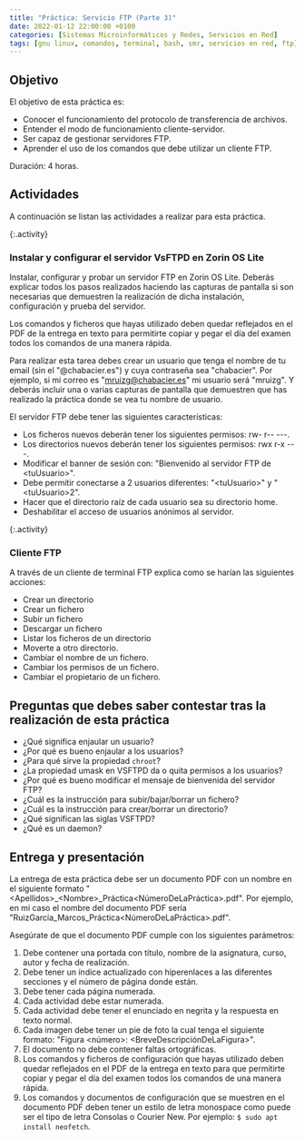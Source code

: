 ```yaml
---
title: "Práctica: Servicio FTP (Parte 3)"
date: 2022-01-12 22:00:00 +0100
categories: [Sistemas Microinformáticos y Redes, Servicios en Red]
tags: [gnu linux, comandos, terminal, bash, smr, servicios en red, ftp]
---
```


## Objetivo

El objetivo de esta práctica es:

- Conocer el funcionamiento del protocolo de transferencia de archivos.
- Entender el modo de funcionamiento cliente-servidor.
- Ser capaz de gestionar servidores FTP.
- Aprender el uso de los comandos que debe utilizar un cliente FTP.

Duración: 4 horas.

## Actividades

A continuación se listan las actividades a realizar para esta práctica.

{:.activity}
### Instalar y configurar el servidor VsFTPD en Zorin OS Lite

Instalar, configurar y probar un servidor FTP en Zorin OS Lite. Deberás explicar todos los pasos realizados haciendo las capturas de pantalla si son necesarias que demuestren la realización de dicha instalación, configuración y prueba del servidor.

Los comandos y ficheros que hayas utilizado deben quedar reflejados en el PDF de la entrega en texto para permitirte copiar y pegar el día del examen todos los comandos de una manera rápida.

Para realizar esta tarea debes crear un usuario que tenga el nombre de tu email (sin el "@chabacier.es") y cuya contraseña sea "chabacier". Por ejemplo, si mi correo es "mruizg@chabacier.es" mi usuario será "mruizg". Y deberás incluir una o varias capturas de pantalla que demuestren que has realizado la práctica donde se vea tu nombre de usuario.

El servidor FTP debe tener las siguientes características:

- Los ficheros nuevos deberán tener los siguientes permisos: rw- r-- ---.
- Los directorios nuevos deberán tener los siguientes permisos: rwx r-x ---.
- Modificar el banner de sesión con: "Bienvenido al servidor FTP de \<tuUsuario\>".
- Debe permitir conectarse a 2 usuarios diferentes: "\<tuUsuario\>" y "\<tuUsuario\>2".
- Hacer que el directorio raíz de cada usuario sea su directorio home.
- Deshabilitar el acceso de usuarios anónimos al servidor.

{:.activity}
### Cliente FTP

A través de un cliente de terminal FTP explica como se harían las siguientes acciones:

- Crear un directorio
- Crear un fichero
- Subir un fichero
- Descargar un fichero
- Listar los ficheros de un directorio
- Moverte a otro directorio.
- Cambiar el nombre de un fichero.
- Cambiar los permisos de un fichero.
- Cambiar el propietario de un fichero.

## Preguntas que debes saber contestar tras la realización de esta práctica

- ¿Qué significa enjaular un usuario?
- ¿Por qué es bueno enjaular a los usuarios?
- ¿Para qué sirve la propiedad `chroot`?
- ¿La propiedad umask en VSFTPD da o quita permisos a los usuarios?
- ¿Por qué es bueno modificar el mensaje de bienvenida del servidor FTP?
- ¿Cuál es la instrucción para subir/bajar/borrar un fichero?
- ¿Cuál es la instrucción para crear/borrar un directorio?
- ¿Qué significan las siglas VSFTPD?
- ¿Qué es un daemon?

## Entrega y presentación

La entrega de esta práctica debe ser un documento PDF con un nombre en el siguiente formato "\<Apellidos\>_\<Nombre\>_Práctica\<NúmeroDeLaPráctica\>.pdf". Por ejemplo, en mi caso el nombre del documento PDF sería "RuizGarcía_Marcos_Práctica\<NúmeroDeLaPráctica\>.pdf".

Asegúrate de que el documento PDF cumple con los siguientes parámetros:

1. Debe contener una portada con título, nombre de la asignatura, curso, autor y fecha de realización.
2. Debe tener un índice actualizado con hiperenlaces a las diferentes secciones y el número de página donde están.
3. Debe tener cada página numerada.
4. Cada actividad debe estar numerada. 
5. Cada actividad debe tener el enunciado en negrita y la respuesta en texto normal.
6. Cada imagen debe tener un pie de foto la cual tenga el siguiente formato: "Figura \<número\>: \<BreveDescripciónDeLaFigura\>".
7. El documento no debe contener faltas ortográficas.
8. Los comandos y ficheros de configuración que hayas utilizado deben quedar reflejados en el PDF de la entrega en texto para que permitirte copiar y pegar el día del examen todos los comandos de una manera rápida.
9. Los comandos y documentos de configuración que se muestren en el documento PDF deben tener un estilo de letra monospace como puede ser el tipo de letra Consolas o Courier New. Por ejemplo: `$ sudo apt install neofetch`.
